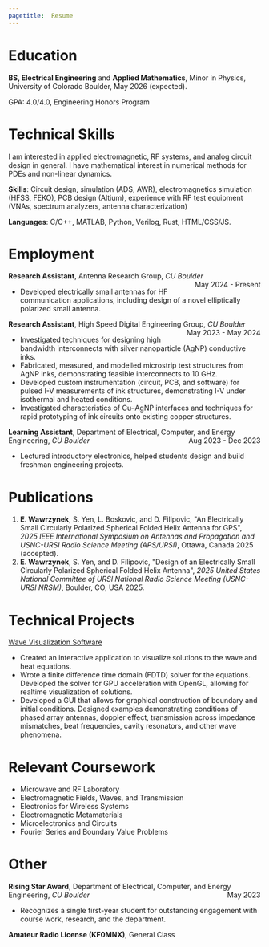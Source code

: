 ```yaml
---
pagetitle:  Resume
---
```


# Education

**BS, Electrical Engineering** and **Applied Mathematics**, Minor in Physics, University of Colorado Boulder, May 2026 (expected).
<div>GPA: 4.0/4.0, Engineering Honors Program</div>

# Technical Skills
I am interested in applied electromagnetic, RF systems, and analog circuit design in general. I have mathematical interest in numerical methods for PDEs and non-linear dynamics.

**Skills**: Circuit design, simulation (ADS, AWR), electromagnetics simulation (HFSS, FEKO), PCB design (Altium), experience with RF test equipment (VNAs, spectrum analyzers, antenna characterization)

**Languages**: C/C++, MATLAB, Python, Verilog, Rust, HTML/CSS/JS.

# Employment
**Research Assistant**, Antenna Research Group, *CU Boulder* <span style="float: right">May 2024 - Present</span>

- Developed electrically small antennas for HF communication applications, including design of a novel elliptically polarized small antenna.

**Research Assistant**, High Speed Digital Engineering Group, *CU Boulder* <span style="float: right">May 2023 - May 2024</span>

- Investigated techniques for designing high bandwidth interconnects with silver nanoparticle (AgNP) conductive inks.
- Fabricated, measured, and modelled microstrip test structures from AgNP inks, demonstrating feasible interconnects to 10 GHz.
- Developed custom instrumentation (circuit, PCB, and software) for pulsed I-V measurements of ink structures, demonstrating I-V under isothermal and heated conditions.
- Investigated characteristics of Cu–AgNP interfaces and techniques for rapid prototyping of ink circuits onto existing copper structures.

**Learning Assistant**, Department of Electrical, Computer, and Energy Engineering, *CU Boulder* <span style="float: right">Aug 2023 - Dec 2023</span>

- Lectured introductory electronics, helped students design and build freshman engineering projects.

# Publications
1. <b>E. Wawrzynek</b>, S. Yen, L. Boskovic, and D. Filipovic, "An Electrically Small Circularly Polarized Spherical Folded Helix Antenna for GPS", <i>2025 IEEE International Symposium on Antennas and Propagation and USNC-URSI Radio Science Meeting (APS/URSI)</i>, Ottawa, Canada 2025 (accepted).
2. <b>E. Wawrzynek</b>, S. Yen, and D. Filipovic, "Design of an Electrically Small Circularly Polarized Spherical Folded Helix Antenna", <i>2025 United States National Committee of URSI National Radio Science Meeting (USNC-URSI NRSM)</i>, Boulder, CO, USA 2025.

# Technical Projects

[Wave Visualization Software](/fdtd_wave_eq.html)

- Created an interactive application to visualize solutions to the wave and heat equations.
- Wrote a finite difference time domain (FDTD) solver for the equations. Developed the solver for GPU acceleration with OpenGL, allowing for realtime visualization of solutions.
- Developed a GUI that allows for graphical construction of boundary and initial conditions. Designed examples demonstrating conditions of phased array antennas, doppler effect, transmission across impedance mismatches, beat frequencies, cavity resonators, and other wave phenomena.

# Relevant Coursework

- Microwave and RF Laboratory
- Electromagnetic Fields, Waves, and Transmission
- Electronics for Wireless Systems
- Electromagnetic Metamaterials
- Microelectronics and Circuits
- Fourier Series and Boundary Value Problems

# Other
**Rising Star Award**, Department of Electrical, Computer, and Energy Engineering, *CU Boulder* <span style="float: right">May 2023</span>

- Recognizes a single first-year student for outstanding engagement with course work, research, and the
department.

**Amateur Radio License (KF0MNX)**, General Class